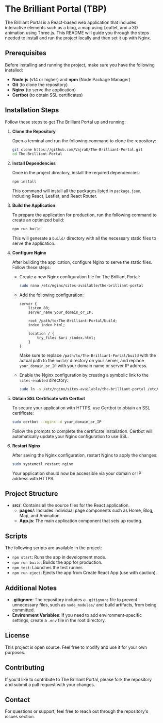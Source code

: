 # The Brilliant Portal (TBP)

The Brilliant Portal is a React-based web application that includes interactive elements such as a blog, a map using Leaflet, and a 3D animation using Three.js. This README will guide you through the steps needed to install and run the project locally and then set it up with Nginx.

## Prerequisites

Before installing and running the project, make sure you have the following installed:

- **Node.js** (v14 or higher) and **npm** (Node Package Manager)
- **Git** (to clone the repository)
- **Nginx** (to serve the application)
- **Certbot** (to obtain SSL certificates)

## Installation Steps

Follow these steps to get The Brilliant Portal up and running:

1. **Clone the Repository**

   Open a terminal and run the following command to clone the repository:

   ```bash
   git clone https://github.com/VajraK/The-Brilliant-Portal.git
   cd The-Brilliant-Portal
   ```

2. **Install Dependencies**

   Once in the project directory, install the required dependencies:

   ```bash
   npm install
   ```

   This command will install all the packages listed in `package.json`, including React, Leaflet, and React Router.

3. **Build the Application**

   To prepare the application for production, run the following command to create an optimized build:

   ```bash
   npm run build
   ```

   This will generate a `build/` directory with all the necessary static files to serve the application.

4. **Configure Nginx**

   After building the application, configure Nginx to serve the static files. Follow these steps:

   - Create a new Nginx configuration file for The Brilliant Portal:

     ```bash
     sudo nano /etc/nginx/sites-available/the-brilliant-portal
     ```

   - Add the following configuration:

     ```nginx
     server {
         listen 80;
         server_name your_domain_or_IP;

         root /path/to/The-Brilliant-Portal/build;
         index index.html;

         location / {
             try_files $uri /index.html;
         }
     }
     ```

     Make sure to replace `/path/to/The-Brilliant-Portal/build` with the actual path to the `build/` directory on your server, and replace `your_domain_or_IP` with your domain name or server IP address.

   - Enable the Nginx configuration by creating a symbolic link to the `sites-enabled` directory:

     ```bash
     sudo ln -s /etc/nginx/sites-available/the-brilliant-portal /etc/nginx/sites-enabled/
     ```

5. **Obtain SSL Certificate with Certbot**

   To secure your application with HTTPS, use Certbot to obtain an SSL certificate:

   ```bash
   sudo certbot --nginx -d your_domain_or_IP
   ```

   Follow the prompts to complete the certificate installation. Certbot will automatically update your Nginx configuration to use SSL.

6. **Restart Nginx**

   After saving the Nginx configuration, restart Nginx to apply the changes:

   ```bash
   sudo systemctl restart nginx
   ```

   Your application should now be accessible via your domain or IP address with HTTPS.

## Project Structure

- **src/**: Contains all the source files for the React application.
  - **pages/**: Includes individual page components such as Home, Blog, Map, and Animation.
  - **App.js**: The main application component that sets up routing.

## Scripts

The following scripts are available in the project:

- `npm start`: Runs the app in development mode.
- `npm run build`: Builds the app for production.
- `npm test`: Launches the test runner.
- `npm run eject`: Ejects the app from Create React App (use with caution).

## Additional Notes

- **.gitignore**: The repository includes a `.gitignore` file to prevent unnecessary files, such as `node_modules/` and build artifacts, from being committed.
- **Environment Variables**: If you need to add environment-specific settings, create a `.env` file in the root directory.

## License

This project is open source. Feel free to modify and use it for your own purposes.

## Contributing

If you'd like to contribute to The Brilliant Portal, please fork the repository and submit a pull request with your changes.

## Contact

For questions or support, feel free to reach out through the repository's issues section.
